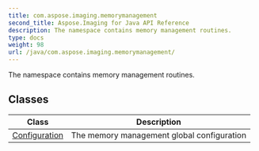 ```yaml
---
title: com.aspose.imaging.memorymanagement
second_title: Aspose.Imaging for Java API Reference
description: The namespace contains memory management routines.
type: docs
weight: 98
url: /java/com.aspose.imaging.memorymanagement/
---
```


The namespace contains memory management routines.


## Classes

| Class | Description |
| --- | --- |
| [Configuration](../com.aspose.imaging.memorymanagement/configuration) | The memory management global configuration |
